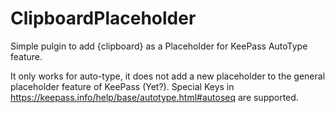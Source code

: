 # ClipboardPlaceholder
Simple pulgin to add {clipboard} as a Placeholder for KeePass AutoType feature.

It only works for auto-type, it does not add a new placeholder to the general placeholder feature of KeePass (Yet?).
Special Keys in https://keepass.info/help/base/autotype.html#autoseq are supported.